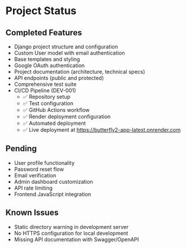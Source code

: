 # Project Status

## Completed Features
- Django project structure and configuration
- Custom User model with email authentication
- Base templates and styling
- Google OAuth authentication
- Project documentation (architecture, technical specs)
- API endpoints (public and protected)
- Comprehensive test suite
- CI/CD Pipeline (DEV-001)
  - ✅ Repository setup
  - ✅ Test configuration
  - ✅ GitHub Actions workflow
  - ✅ Render deployment configuration
  - ✅ Automated deployment
  - ✅ Live deployment at https://butterfly2-app-latest.onrender.com

## Pending
- User profile functionality
- Password reset flow
- Email verification
- Admin dashboard customization
- API rate limiting
- Frontend JavaScript integration

## Known Issues
- Static directory warning in development server
- No HTTPS configuration for local development
- Missing API documentation with Swagger/OpenAPI